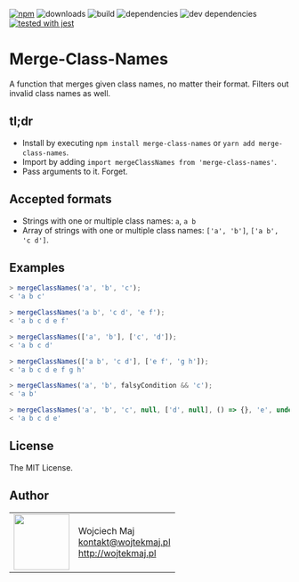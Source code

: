 [![npm](https://img.shields.io/npm/v/merge-class-names.svg)](https://www.npmjs.com/package/merge-class-names) ![downloads](https://img.shields.io/npm/dt/merge-class-names.svg) ![build](https://travis-ci.com/wojtekmaj/merge-class-names.svg?branch=master) ![dependencies](https://img.shields.io/david/wojtekmaj/merge-class-names.svg) ![dev dependencies](https://img.shields.io/david/dev/wojtekmaj/merge-class-names.svg) [![tested with jest](https://img.shields.io/badge/tested_with-jest-99424f.svg)](https://github.com/facebook/jest)

# Merge-Class-Names
A function that merges given class names, no matter their format. Filters out invalid class names as well.

## tl;dr
* Install by executing `npm install merge-class-names` or `yarn add merge-class-names`.
* Import by adding `import mergeClassNames from 'merge-class-names'`.
* Pass arguments to it. Forget.

## Accepted formats
* Strings with one or multiple class names: `a`, `a b`
* Array of strings with one or multiple class names: `['a', 'b']`, `['a b', 'c d']`.

## Examples

```js
> mergeClassNames('a', 'b', 'c');
< 'a b c'

> mergeClassNames('a b', 'c d', 'e f');
< 'a b c d e f'

> mergeClassNames(['a', 'b'], ['c', 'd']);
< 'a b c d'

> mergeClassNames(['a b', 'c d'], ['e f', 'g h']);
< 'a b c d e f g h'

> mergeClassNames('a', 'b', falsyCondition && 'c');
< 'a b'

> mergeClassNames('a', 'b', 'c', null, ['d', null], () => {}, 'e', undefined);
< 'a b c d e'
```

## License

The MIT License.

## Author

<table>
  <tr>
    <td>
      <img src="https://github.com/wojtekmaj.png?s=100" width="100">
    </td>
    <td>
      Wojciech Maj<br />
      <a href="mailto:kontakt@wojtekmaj.pl">kontakt@wojtekmaj.pl</a><br />
      <a href="http://wojtekmaj.pl">http://wojtekmaj.pl</a>
    </td>
  </tr>
</table>
